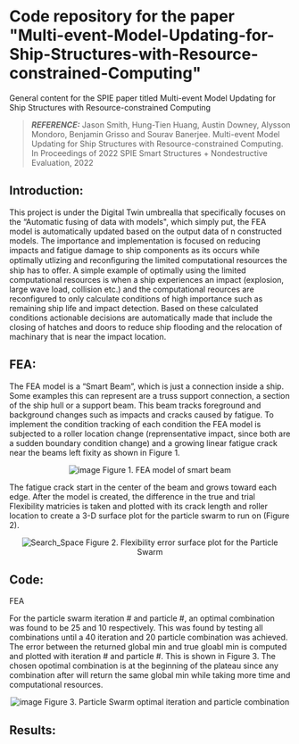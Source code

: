 # Code repository for the paper "Multi-event-Model-Updating-for-Ship-Structures-with-Resource-constrained-Computing"
General content for the SPIE paper titled Multi-event Model Updating for Ship Structures with Resource-constrained Computing
> **_REFERENCE:_** Jason Smith, Hung-Tien Huang, Austin Downey, Alysson Mondoro, Benjamin Grisso and Sourav Banerjee. Multi-event Model Updating for Ship Structures with
Resource-constrained Computing. In Proceedings of 2022 SPIE Smart Structures + Nondestructive Evaluation, 2022

## Introduction:
This project is under the Digital Twin umbrealla that specifically focuses on the “Automatic fusing of data with models", which simply put, the FEA model is automatically updated based on the output data of n constructed models. The importance and implementation is focused on reducing impacts and fatigue damage to ship components as its occurs while optimally utlizing and reconﬁguring the limited computational resources the ship has to offer. A simple example of optimally using the limited computational resources is when a ship experiences an impact (explosion, large wave load, collision etc.) and the computational reources are reconfigured to only calculate conditions of high importance such as remaining ship life and impact detection. Based on these calculated conditions actionable decisions are automatically made that include the closing of hatches and doors to reduce ship flooding and the relocation of machinary that is near the impact location. 

## FEA:
The FEA model is a “Smart Beam”, which is just a connection inside a ship. Some examples this can represent are a truss support connection, a section of the ship hull or a support beam. This beam tracks foreground and background changes such as impacts and cracks caused by fatigue. To implement the condition tracking of each condition the FEA model is subjected to a roller location change (reprensentative impact, since both are a sudden boundary condition change) and a growing linear fatigue crack near the beams left fixity as shown in Figure 1.  

<center>
  
![image](https://user-images.githubusercontent.com/69403619/158039826-71f1a82b-4392-4bee-983c-645953be15af.png)
      Figure 1. FEA model of smart beam

</center>

The fatigue crack start in the center of the beam and grows toward each edge. After the model is created, the difference in the true and trial Flexibility matricies is taken and plotted with its crack length and roller location to create a 3-D surface plot for the particle swarm to run on (Figure 2).

<center>

![Search_Space](https://user-images.githubusercontent.com/69403619/158040135-99144c21-2f0f-4cb2-803a-42448c6bee4e.png)
      Figure 2. Flexibility error surface plot for the Particle Swarm

</center>

## Code:
FEA

For the particle swarm iteration # and particle #, an optimal combination was found to be 25 and 10 respectively. This was found by testing all combinations until a 40 iteration and 20 particle combination was achieved. The error between the returned global min and true gloabl min is computed and plotted with iteration # and particle #. This is shown in Figure 3. The chosen opotimal combination is at the beginning of the plateau since any combination after will return the same global min while taking more time and computational resources. 

<center>

![image](https://user-images.githubusercontent.com/69403619/158040465-5c020404-822a-47da-9fda-625bfa3443fa.png)
      Figure 3. Particle Swarm optimal iteration and particle combination

</center>



## Results:
